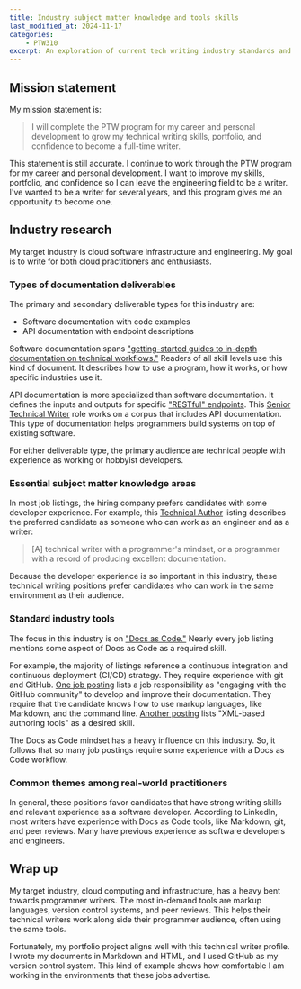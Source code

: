 ```yaml
---
title: Industry subject matter knowledge and tools skills
last_modified_at: 2024-11-17
categories:
    - PTW310
excerpt: An exploration of current tech writing industry standards and tools.
---
```


## Mission statement

My mission statement is:

> I will complete the PTW program for my career and personal development to grow
> my technical writing skills, portfolio, and confidence to become a full-time writer.

This statement is still accurate. I continue to work through the PTW program for
my career and personal development. I want to improve my skills, portfolio, and
confidence so I can leave the engineering field to be a writer. I've wanted
to be a writer for several years, and this program gives me an opportunity to
become one.

## Industry research

My target industry is cloud software infrastructure and engineering. My goal is
to write for both cloud practitioners and enthusiasts.

### Types of documentation deliverables

The primary and secondary deliverable types for this industry are:

- Software documentation with code examples
- API documentation with endpoint descriptions

Software documentation spans
["getting-started guides to in-depth documentation on technical workflows."](https://www.linkedin.com/jobs/view/4077287219/)
Readers of all skill levels use this kind of document. It describes how to use
a program, how it works, or how specific industries use it.

API documentation is more specialized than software documentation. It defines the
inputs and outputs for specific ["RESTful" endpoints](https://restfulapi.net/).
This [Senior Technical Writer](https://www.linkedin.com/jobs/view/4051165476/)
role works on a corpus that includes API documentation. This
type of documentation helps programmers build systems on top of existing
software.

For either deliverable type, the primary audience are technical people
with experience as working or hobbyist developers.

### Essential subject matter knowledge areas

In most job listings, the hiring company prefers candidates with some
developer experience. For example, this [Technical Author](https://www.linkedin.com/jobs/view/4068265788/)
listing describes the preferred candidate as someone who can work as an engineer
and as a writer:

> \[A\] technical writer with a programmer's mindset, or a programmer with a record
> of producing excellent documentation.

Because the developer experience is so important in this industry,
these technical writing positions prefer candidates who can work
in the same environment as their audience.

### Standard industry tools

The focus in this industry is on ["Docs as Code."](https://www.writethedocs.org/guide/docs-as-code/)
Nearly every job listing mentions some aspect of Docs as Code as a
required skill.

For example, the majority of listings reference a continuous integration and continuous
deployment (CI/CD) strategy. They require experience with git and GitHub.
[One job posting](https://www.linkedin.com/jobs/view/4076004596/)
lists a job responsibility as "engaging with the GitHub community" to develop
and improve their documentation. They require that the candidate knows
how to use markup languages, like Markdown, and the command line. [Another posting](https://www.linkedin.com/jobs/view/4077064242/)
lists "XML-based authoring tools" as a desired skill.

The Docs as Code mindset has a heavy influence on this industry. So, it follows
that so many job postings require some experience with a Docs as Code workflow.

### Common themes among real-world practitioners

In general, these positions favor candidates that have strong writing skills and
relevant experience as a software developer. According to LinkedIn, most writers
have experience with Docs as Code tools, like Markdown, git, and peer reviews.
Many have previous experience as software developers and engineers.

## Wrap up

My target industry, cloud computing and infrastructure, has a heavy
bent towards programmer writers. The most in-demand tools are
markup languages, version control systems, and peer reviews. This
helps their technical writers work along side their programmer
audience, often using the same tools.

Fortunately, my portfolio project aligns well with this
technical writer profile. I wrote my documents in Markdown
and HTML, and I used GitHub as my version control system.
This kind of example shows how comfortable I am working
in the environments that these jobs advertise.
